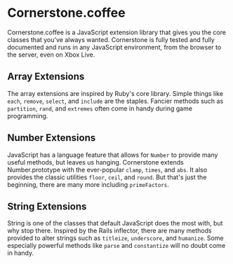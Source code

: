 Cornerstone.coffee
=======

Cornerstone.coffee is a JavaScript extension library that gives you the core classes that you've always wanted. Cornerstone is fully tested and fully documented and runs in any JavaScript environment, from the browser to the server, even on Xbox Live.

Array Extensions
----------------

The array extensions are inspired by Ruby's core library. Simple things like `each`, `remove`, `select`, and `include` are the staples. Fancier methods such as `partition`, `rand`, and `extremes` often come in handy during game programming.

Number Extensions
-----------------

JavaScript has a language feature that allows for `Number` to provide many useful methods, but leaves us hanging. Cornerstone extends Number.prototype with the ever-popular `clamp`, `times`, and `abs`. It also provides the classic utilities `floor`, `ceil`, and `round`. But that's just the beginning, there are many more including `primeFactors`.

String Extensions
-----------------

String is one of the classes that default JavaScript does the most with, but why stop there. Inspired by the Rails inflector, there are many methods provided to alter strings such as `titleize`, `underscore`, and `humanize`. Some especially powerful methods like `parse` and `constantize` will no doubt come in handy.

